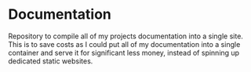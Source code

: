 # Documentation

Repository to compile all of my projects documentation into a single site. This is to save costs as I could put all of my documentation into a single container and serve it for significant less money, instead of spinning up dedicated static websites.
